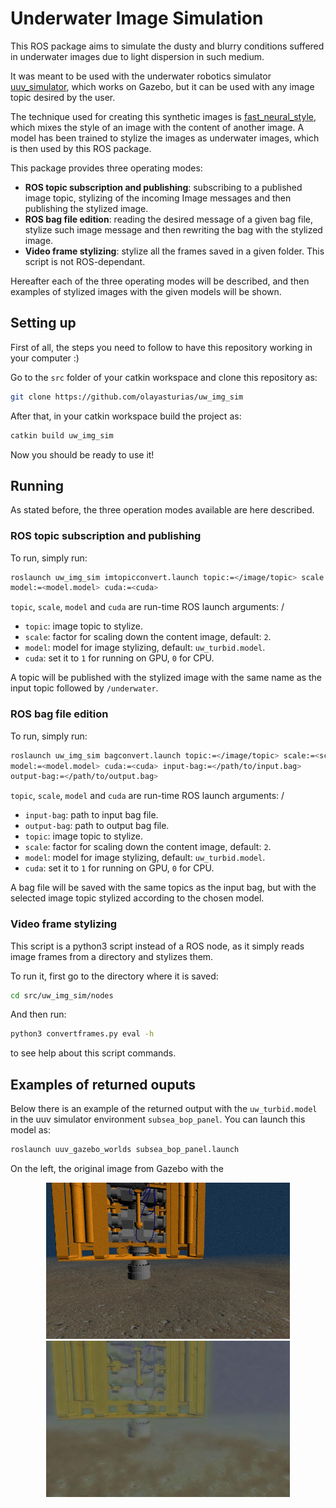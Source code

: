 # Underwater Image Simulation

This ROS package aims to simulate the dusty and blurry conditions suffered in
underwater images due to light dispersion in such medium.

It was meant to be used with the underwater robotics simulator
[uuv_simulator](https://github.com/uuvsimulator/uuv_simulator),
which works on Gazebo, but it can be used with any image topic desired by the
user.

The technique used for creating this synthetic images is
[fast_neural_style](https://github.com/pytorch/examples/tree/master/fast_neural_style),
which mixes the style of an image with the content of another image. A model
has been trained to stylize the images as underwater images, which is then used
by this ROS package.

This package provides three operating modes:

- **ROS topic subscription and publishing**: subscribing to a published image topic,
stylizing of the incoming Image messages and then publishing the stylized image.
- **ROS bag file edition**: reading the desired message of a given bag file,
stylize such image message and then rewriting the bag with the stylized image.
- **Video frame stylizing**: stylize all the frames saved in a given folder.
This script is not ROS-dependant.

Hereafter each of the three operating modes will be described, and then examples
of stylized images with the given models will be shown.

## Setting up

First of all, the steps you need to follow to have this repository working in
your computer :)

Go to the `src` folder of your catkin workspace and clone this repository as:

```bash
git clone https://github.com/olayasturias/uw_img_sim
```

After that, in your catkin workspace build the project as:

```bash
catkin build uw_img_sim
```

Now you should be ready to use it!

## Running

As stated before, the three operation modes available are here described.

### ROS topic subscription and publishing

To run, simply run:

```bash
roslaunch uw_img_sim imtopicconvert.launch topic:=</image/topic> scale:=<scale>
model:=<model.model> cuda:=<cuda>
```

`topic`, `scale`, `model` and `cuda` are run-time ROS launch arguments:
/
-   `topic`: image topic to stylize.
-   `scale`: factor for scaling down the content image, default: `2`.
-   `model`: model for image stylizing, default: `uw_turbid.model`.
-   `cuda`: set it to `1` for running on GPU, `0` for CPU.

A topic will be published with the stylized image with the same name as the
input topic followed by `/underwater`.

### ROS bag file edition

To run, simply run:

```bash
roslaunch uw_img_sim bagconvert.launch topic:=</image/topic> scale:=<scale>
model:=<model.model> cuda:=<cuda> input-bag:=</path/to/input.bag>
output-bag:=</path/to/output.bag>
```

`topic`, `scale`, `model` and `cuda` are run-time ROS launch arguments:
/
-   `input-bag`: path to input bag file.
-   `output-bag`: path to output bag file.
-   `topic`: image topic to stylize.
-   `scale`: factor for scaling down the content image, default: `2`.
-   `model`: model for image stylizing, default: `uw_turbid.model`.
-   `cuda`: set it to `1` for running on GPU, `0` for CPU.

A bag file will be saved with the same topics as the input bag, but with the
selected image topic stylized according to the chosen model.

### Video frame stylizing

This script is a python3 script instead of a ROS node, as it simply reads
image frames from a directory and stylizes them.

To run it, first go to the directory where it is saved:

```bash
cd src/uw_img_sim/nodes
```

And then run:

```bash
python3 convertframes.py eval -h
```
to see help about this script commands.

## Examples of returned ouputs

Below there is an example of the returned output with the `uw_turbid.model`
in the uuv simulator environment `subsea_bop_panel`. You can launch this model as:

```bash
roslaunch uuv_gazebo_worlds subsea_bop_panel.launch
```

On the left, the original image from Gazebo with the
<p align="center">
    <img src="images/orig.jpg" height="250px">
    <img src="images/styl.jpg" height="250px">
</p>
